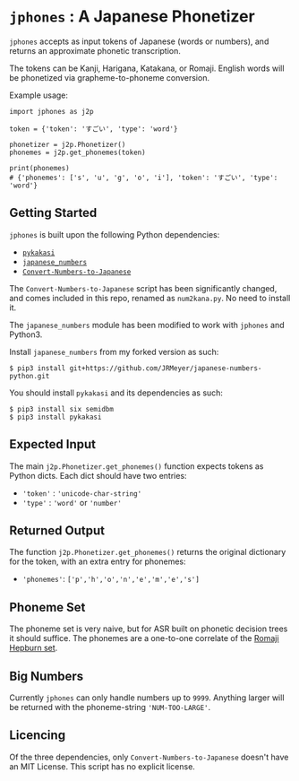 `jphones` : A Japanese Phonetizer
==============================


`jphones` accepts as input tokens of Japanese (words or numbers), and returns an approximate phonetic transcription.

The tokens can be Kanji, Harigana, Katakana, or Romaji. English words will be phonetized via grapheme-to-phoneme conversion.

Example usage:

```
import jphones as j2p

token = {'token': 'すごい', 'type': 'word'}

phonetizer = j2p.Phonetizer()
phonemes = j2p.get_phonemes(token)

print(phonemes)
# {'phonemes': ['s', 'u', 'g', 'o', 'i'], 'token': 'すごい', 'type': 'word'}
```



Getting Started
------------------------------------


`jphones` is built upon the following Python dependencies:

- [`pykakasi`](https://github.com/miurahr/pykakasi)
- [`japanese_numbers`](https://github.com/takumakanari/japanese-numbers-python)
- [`Convert-Numbers-to-Japanese`](https://github.com/Greatdane/Convert-Numbers-to-Japanese)


The `Convert-Numbers-to-Japanese` script has been significantly changed, and comes included in this repo, renamed as `num2kana.py`. No need to install it.


The `japanese_numbers` module has been modified to work with `jphones` and Python3.

Install `japanese_numbers` from my forked version as such:

```
$ pip3 install git+https://github.com/JRMeyer/japanese-numbers-python.git
```

You should install `pykakasi` and its dependencies as such:

```
$ pip3 install six semidbm
$ pip3 install pykakasi
```





Expected Input
------------------------------------

The main `j2p.Phonetizer.get_phonemes()` function expects tokens as Python dicts. Each dict should have two entries:

- `'token'` : `'unicode-char-string'`
- `'type'` : `'word'` or `'number'`


Returned Output
------------------------------------

The function `j2p.Phonetizer.get_phonemes()` returns the original dictionary for the token, with an extra entry for phonemes:

- `'phonemes'`: `['p','h','o','n','e','m','e','s']`




Phoneme Set
------------------------------------

The phoneme set is very naive, but for ASR built on phonetic decision trees it should suffice. The phonemes are a one-to-one correlate of the [Romaji Hepburn set](https://en.wikipedia.org/wiki/Hepburn_romanization).



Big Numbers
------------------------------------

Currently `jphones` can only handle numbers up to `9999`. Anything larger will be returned with the phoneme-string `'NUM-TOO-LARGE'`.


Licencing
------------------------------------
Of the three dependencies, only `Convert-Numbers-to-Japanese` doesn't have an MIT License. This script has no explicit license.